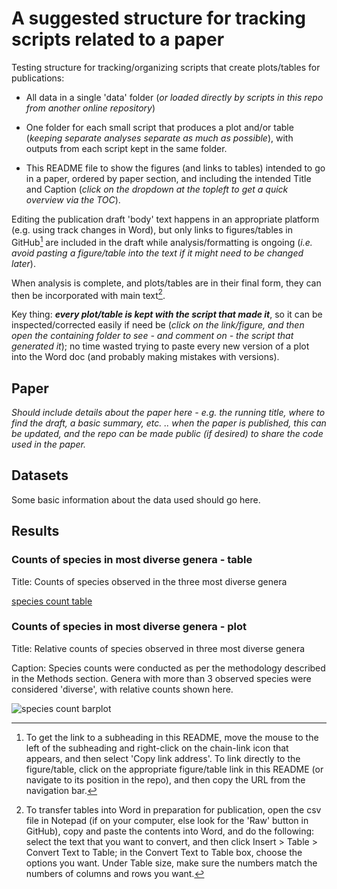 
# A suggested structure for tracking scripts related to a paper

Testing structure for tracking/organizing scripts that create plots/tables for publications:

* All data in a single 'data' folder (_or loaded directly by scripts in this repo from another online repository_)

* One folder for each small script that produces a plot and/or table (_keeping separate analyses separate as much as possible_), with outputs from each script kept in the same folder.

* This README file to show the figures (and links to tables) intended to go in a paper, ordered by paper section, and including the intended Title and Caption (_click on the dropdown at the topleft to get a quick overview via the TOC_).

Editing the publication draft 'body' text happens in an appropriate platform (e.g. using track changes in Word), but only links to figures/tables in GitHub[^footnote1] are included in the draft while analysis/formatting is ongoing (_i.e. avoid pasting a figure/table into the text if it might need to be changed later_).

When analysis is complete, and plots/tables are in their final form, they can then be incorporated with main text[^footnote2].


Key thing: ***every plot/table is kept with the script that made it***, so it can be inspected/corrected easily if need be (_click on the link/figure, and then open the containing folder to see - and comment on - the script that generated it_); no time wasted trying to paste every new version of a plot into the Word doc (and probably making mistakes with versions).


## Paper

_Should include details about the paper here - e.g. the running title, where to find the draft, a basic summary, etc. .. when the paper is published, this can be updated, and the repo can be made public (if desired) to share the code used in the paper._


## Datasets

Some basic information about the data used should go here.


## Results

### Counts of species in most diverse genera - table

Title: Counts of species observed in the three most diverse genera

[species count table](output_species_count/species_counts_table.csv)


### Counts of species in most diverse genera - plot

Title: Relative counts of species observed in three most diverse genera

Caption: Species counts were conducted as per the methodology described in the Methods section. Genera with more than 3 observed species were considered 'diverse', with relative counts shown here.

![species count barplot](output_species_count/species_counts_barplot.png)


[^footnote1]: To get the link to a subheading in this README, move the mouse to the left of the subheading and right-click on the chain-link icon that appears, and then select 'Copy link address'. To link directly to the figure/table, click on the appropriate figure/table link in this README (or navigate to its position in the repo), and then copy the URL from the navigation bar.

[^footnote2]: To transfer tables into Word in preparation for publication, open the csv file in Notepad (if on your computer, else look for the 'Raw' button in GitHub), copy and paste the contents into Word, and do the following: select the text that you want to convert, and then click Insert > Table > Convert Text to Table; in the Convert Text to Table box, choose the options you want. Under Table size, make sure the numbers match the numbers of columns and rows you want. 

